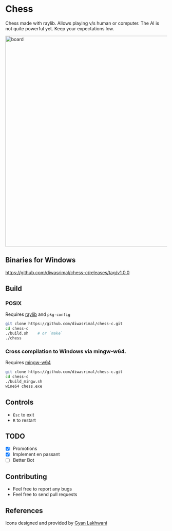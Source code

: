 # Chess

Chess made with raylib. Allows playing v/s human or computer. The AI is not quite powerful yet.
Keep your expectations low.

<img width="657" alt="board" src="https://github.com/diwasrimal/chess-c/assets/84910758/d8209192-436a-4b09-afc2-d1bc6bb5299b">

## Binaries for Windows
https://github.com/diwasrimal/chess-c/releases/tag/v1.0.0

## Build

### POSIX
Requires [raylib](https://www.raylib.com/) and `pkg-config`

```sh
git clone https://github.com/diwasrimal/chess-c.git
cd chess-c
./build.sh    # or `make`
./chess
```

### Cross compilation to Windows via mingw-w64.
Requires [mingw-w64](https://www.mingw-w64.org/)

```sh
git clone https://github.com/diwasrimal/chess-c.git
cd chess-c
./build_mingw.sh
wine64 chess.exe
```

## Controls
* `Esc` to exit
* `R` to restart

## TODO
- [x] Promotions
- [x] Implement en passant
- [ ] Better Bot

## Contributing
- Feel free to report any bugs
- Feel free to send pull requests

## References
Icons designed and provided by [Gyan Lakhwani](https://github.com/gyanl)
